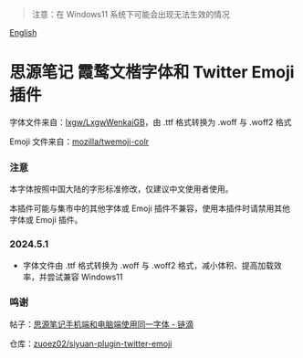 > 注意：在 Windows11 系统下可能会出现无法生效的情况

[English](https://github.com/TCOTC/siyuan-ttf-LXGWWenKaiGB-and-Twemoji/blob/main/README.md)

# 思源笔记 霞鹜文楷字体和 Twitter Emoji 插件

字体文件来自：[lxgw/LxgwWenkaiGB](https://github.com/lxgw/LxgwWenkaiGB)，由 .ttf 格式转换为 .woff 与 .woff2 格式

Emoji 文件来自：[mozilla/twemoji-colr](https://github.com/mozilla/twemoji-colr)

### 注意

本字体按照中国大陆的字形标准修改，仅建议中文使用者使用。

本插件可能与集市中的其他字体或 Emoji 插件不兼容，使用本插件时请禁用其他字体或 Emoji 插件。

### 2024.5.1

- 字体文件由 .ttf 格式转换为 .woff 与 .woff2 格式，减小体积、提高加载效率，并尝试兼容 Windows11

### 鸣谢

帖子：[思源笔记手机端和电脑端使用同一字体 - 链滴](https://ld246.com/article/1705399357823)

仓库：[zuoez02/siyuan-plugin-twitter-emoji](https://github.com/zuoez02/siyuan-plugin-twitter-emoji)